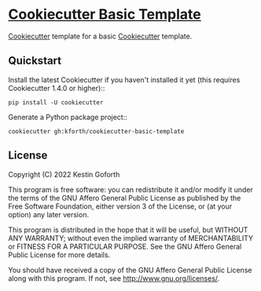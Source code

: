 # [Cookiecutter Basic Template](https://github.com/KFORTH/cookiecutter-basic-template)

[Cookiecutter](https://github.com/cookiecutter/cookiecutter) template for a basic [Cookiecutter](https://github.com/cookiecutter/cookiecutter) template.


## Quickstart

Install the latest Cookiecutter if you haven't installed it yet (this requires
Cookiecutter 1.4.0 or higher)::

    pip install -U cookiecutter

Generate a Python package project::

    cookiecutter gh:kforth/cookiecutter-basic-template

    
## License

Copyright (C) 2022  Kestin Goforth

This program is free software: you can redistribute it and/or modify
it under the terms of the GNU Affero General Public License as published by
the Free Software Foundation, either version 3 of the License, or
(at your option) any later version.

This program is distributed in the hope that it will be useful,
but WITHOUT ANY WARRANTY; without even the implied warranty of
MERCHANTABILITY or FITNESS FOR A PARTICULAR PURPOSE.  See the
GNU Affero General Public License for more details.

You should have received a copy of the GNU Affero General Public License
along with this program.  If not, see <http://www.gnu.org/licenses/>.

